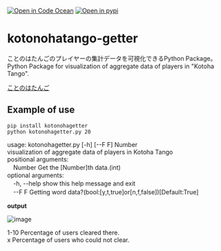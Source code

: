 [![Open in Code Ocean](https://codeocean.com/codeocean-assets/badge/open-in-code-ocean.svg)](https://codeocean.com/capsule/7739771/tree)
[![Open in pypi](https://img.shields.io/pypi/v/kotonohagetter)](https://pypi.org/project/kotonohagetter/)
# kotonohatango-getter
ことのはたんごのプレイヤーの集計データを可視化できるPython Package。  
Python Package for visualization of aggregate data of players in "Kotoha Tango".

[ことのはたんご](https://plum-chloride.jp/kotonoha-tango/index.html)

## Example of use
```
pip install kotonohagetter
python kotonohagetter.py 20
```
usage: kotonohagetter.py [-h] [--F F] Number  
visualization of aggregate data of players in Kotoha Tango  
positional arguments:  
　Number      Get the [Number]th data.(int)  
optional arguments:  
　-h, --help  show this help message and exit  
　--F F       Getting word data?(bool:[y,t,true]or[n,f,false])[Default:True] 

**output**  
  
![image](https://user-images.githubusercontent.com/70005022/171073813-301307d5-268d-42ec-9fc8-5de011af87aa.png)
  
1-10 Percentage of users cleared there.  
x Percentage of users who could not clear.
